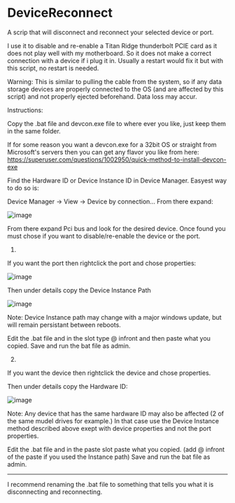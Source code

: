 # DeviceReconnect
A scrip that will disconnect and reconnect your selected device or port.

I use it to disable and re-enable a Titan Ridge thunderbolt PCIE card as it does not play well with my motherboard. So it does not make a correct connection with a device if i plug it in. Usually a restart would fix it but with this script, no restart is needed.

Warning: This is similar to pulling the cable from the system, so if any data storage devices are properly connected to the OS (and are affected by this script) and not properly ejected beforehand. Data loss may accur. 


Instructions:

Copy the .bat file and devcon.exe file to where ever you like, just keep them in the same folder. 




If for some reason you want a devcon.exe for a 32bit OS or straight from Microsoft's servers then you can get any flavor you like from here: https://superuser.com/questions/1002950/quick-method-to-install-devcon-exe

Find the Hardware ID or Device Instance ID in Device Manager. Easyest way to do so is:

Device Manager -> View -> Device by connection...
From there expand:

![image](https://user-images.githubusercontent.com/12912602/119267349-e4ce3400-bbf6-11eb-8f6f-15765c6f8a9d.png)

From there expand Pci bus and look for the desired device.
Once found you must chose if you want to disable/re-enable the device or the port.

1)
If you want the port then rightclick the port and chose properties:

![image](https://user-images.githubusercontent.com/12912602/119267479-80f83b00-bbf7-11eb-936e-a8905fd1a1e8.png)

Then under details copy the Device Instance Path

![image](https://user-images.githubusercontent.com/12912602/119267520-b2710680-bbf7-11eb-863e-54a966fb031b.png)

Note: Device Instance path may change with a major windows update, but will remain persistant between reboots.

Edit the .bat file and in the slot type @ infront and then paste what you copied.
Save and run the bat file as admin.

2)
If you want the device then rightclick the device and chose properties.

Then under details copy the Hardware ID:

![image](https://user-images.githubusercontent.com/12912602/119267786-b7828580-bbf8-11eb-9833-1378dd44ee9b.png)

Note: Any device that has the same hardware ID may also be affected (2 of the same mudel drives for example.) In that case use the Device Instance method described above exept with device properties and not the port properties.

Edit the .bat file and in the paste slot paste what you copied. (add @ infront of the paste if you used the Instance path)
Save and run the bat file as admin.

_____________________________________________________

I recommend renaming the .bat file to something that tells you what it is disconnecting and reconnecting.
